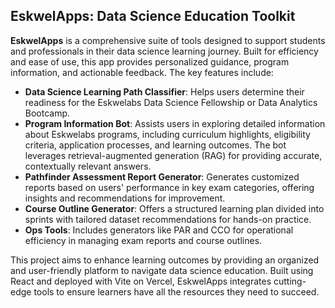 ## EskwelApps: Data Science Education Toolkit

**EskwelApps** is a comprehensive suite of tools designed to support students and professionals in their data science learning journey. Built for efficiency and ease of use, this app provides personalized guidance, program information, and actionable feedback. The key features include:

- **Data Science Learning Path Classifier**: Helps users determine their readiness for the Eskwelabs Data Science Fellowship or Data Analytics Bootcamp.
- **Program Information Bot**: Assists users in exploring detailed information about Eskwelabs programs, including curriculum highlights, eligibility criteria, application processes, and learning outcomes. The bot leverages retrieval-augmented generation (RAG) for providing accurate, contextually relevant answers.
- **Pathfinder Assessment Report Generator**: Generates customized reports based on users' performance in key exam categories, offering insights and recommendations for improvement.
- **Course Outline Generator**: Offers a structured learning plan divided into sprints with tailored dataset recommendations for hands-on practice.
- **Ops Tools**: Includes generators like PAR and CCO for operational efficiency in managing exam reports and course outlines.

This project aims to enhance learning outcomes by providing an organized and user-friendly platform to navigate data science education. Built using React and deployed with Vite on Vercel, EskwelApps integrates cutting-edge tools to ensure learners have all the resources they need to succeed.
